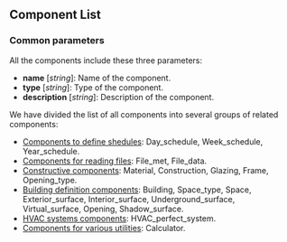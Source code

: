 ## Component List

### Common parameters
All the components include these three parameters:

- **name** [_string_]: Name of the component.
- **type** [_string_]: Type of the component.
- **description** [_string_]: Description of the component.

We have divided the list of all components into several groups of related components:

- [Components to define shedules](component_list_schedules.md): Day_schedule, Week_schedule, Year_schedule.
- [Components for reading files](component_list_files.md): File_met, File_data.
- [Constructive components](component_list_constructions.md): Material, Construction, Glazing, Frame, Opening_type.
- [Building definition components](component_list_building.md): Building, Space_type, Space, Exterior_surface, Interior_surface, Underground_surface, Virtual_surface, Opening, Shadow_surface.
- [HVAC systems components](component_list_HVAC_systems.md): HVAC_perfect_system.
- [Components for various utilities](component_list_utils.md): Calculator.
